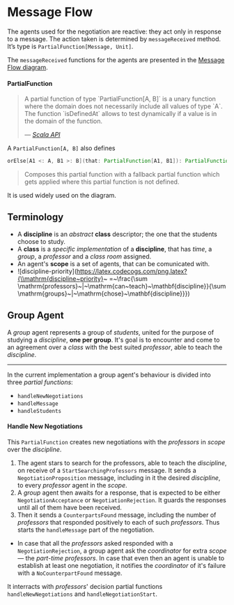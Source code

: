 Message Flow 
============ 
The agents used for the negotiation are reactive: they act only in response to a message.
The action taken is determined by `messageReceived` method. It’s type is `PartialFunction[Message, Unit]`.

The `messageReceived` functions for the agents are presented in the 
[Message Flow diagram](http://fehu.github.io/schedule-negotiation/docs/MessageFlow.pdf).

#### PartialFunction
<blockquote>
<p>
A partial function of type `PartialFunction[A, B]` is a unary function
  where the domain does not necessarily include all values of type `A`.
  The function `isDefinedAt` allows to test dynamically if a value is in
  the domain of the function.
</p>
<footer>
— <cite><a href="http://www.scala-lang.org/api/2.11.7/#scala.PartialFunction/">Scala API</a></cite>
</footer>
</blockquote>

A `PartialFunction[A, B]` also defines
```scala
orElse[A1 <: A, B1 >: B](that: PartialFunction[A1, B1]): PartialFunction[A1, B1]
```
<blockquote>
Composes this partial function with a fallback partial function which
gets applied where this partial function is not defined.
</blockquote>

It is used widely used on the diagram.

Terminology
-----------

- A **discipline** is an *abstract* **class** descriptor; the one that the students choose to study.
- A **class** is a *specific implementation* of a **discipline**, that has *time*, a *group*, a *professor* and a *class room* assigned.
- An agent's **scope** is a set of agents, that can be comunicated with.
- ![discipline-priority](https://latex.codecogs.com/png.latex?{\\mathrm{discipline~priority}~ =~\\frac{\\sum \\mathrm{professors}~|~\\mathrm{can~teach}~\\mathbf{discipline}}{\\sum \\mathrm{groups}~|~\\mathrm{chose}~\\mathbf{discipline}}})

Group Agent
-----------
A *group* agent represents a group of *students*, united for the purpose of studying a *discipline*, **one per group**. It's goal is to encounter and come to an agreement over a *class* with the best suited *professor*, able to teach the *discipline*.

---

In the current implementation a group agent's behaviour is divided into three *partial functions*:
- `handleNewNegotiations`
- `handleMessage`
- `handleStudents`

#### Handle New Negotiations

This `PartialFunction` creates new negotiations with the *professors* in *scope* over the *discipline*.

1. The agent stars to search for the professors, able to teach the *discipline*, on receive of a `StartSearchingProfessors` message. It sends a `NegotiationProposition` message, including in it the desired *discipline*, to every *professor* agent in the *scope*. 
2. A *group* agent then awaits for a response, that is expected to be either `NegotiationAcceptance` or `NegotiationRejection`. It guards the responses until all of them have been received.
3. Then it sends a `CounterpartsFound` message, including the number of *professors* that responded positively to each of such *professors*. Thus starts the `handleMessage` part of the negotiation. 

* In case that all the *professors* asked responded with a `NegotiationRejection`, a group agent ask the *coordinator* for extra *scope* &mdash; the *part-time professors*. In case that even then an agent is unable to establish at least one negotiation, it notifies the *coordinator* of it's failure with a `NoCounterpartFound` message.

It interracts with *professors*' decision partial functions `handleNewNegotiations` and `handleNegotiationStart`.

